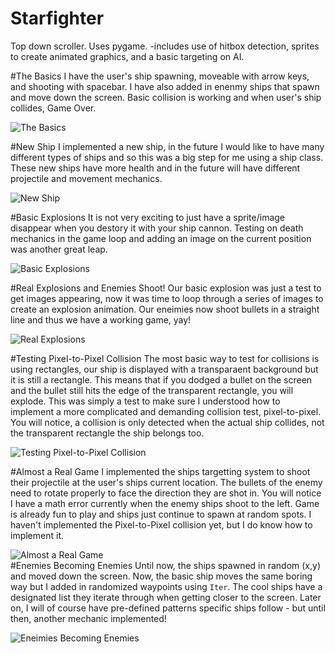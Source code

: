 # Starfighter
Top down scroller.
Uses pygame.
-includes use of hitbox detection, sprites to create animated graphics, and a basic targeting on AI.

#The Basics
I have the user's ship spawning, moveable with arrow keys, and shooting with spacebar. I have also added in enenmy ships that spawn and move down the screen. Basic collision is working and when user's ship collides, Game Over.

![The Basics](https://raw.githubusercontent.com/dadam88/Starfighter/master/Progress_Images/starship_progress_thebasics.gif)

#New Ship
I implemented a new ship, in the future I would like to have many different types of ships and so this was a big step for me using a ship class. These new ships have more health and in the future will have different projectile and movement mechanics.

![New Ship](https://raw.githubusercontent.com/dadam88/Starfighter/master/Progress_Images/starship_progress_newship.gif)

#Basic Explosions
It is not very exciting to just have a sprite/image disappear when you destory it with your ship cannon. Testing on death mechanics in the game loop and adding an image on the current position was another great leap. 

![Basic Explosions](https://raw.githubusercontent.com/dadam88/Starfighter/master/Progress_Images/starship_progress_basicexplosion.gif)

#Real Explosions and Enemies Shoot!
Our basic explosion was just a test to get images appearing, now it was time to loop through a series of images to create an explosion animation. Our eneimies now shoot bullets in a straight line and thus we have a working game, yay!

![Real Explosions](https://raw.githubusercontent.com/dadam88/Starfighter/master/Progress_Images/starship_progress_realexplosions.gif)

#Testing Pixel-to-Pixel Collision
The most basic way to test for collisions is using rectangles, our ship is displayed with a transparaent background but it is still a rectangle. This means that if you dodged a bullet on the screen and the bullet still hits the edge of the transparent rectangle, you will explode. This was simply a test to make sure I understood how to implement a more complicated and demanding collision test, pixel-to-pixel. You will notice, a collision is only detected when the actual ship collides, not the transparent rectangle the ship belongs too.

![Testing Pixel-to-Pixel Collision](https://raw.githubusercontent.com/dadam88/Starfighter/master/Progress_Images/starship_progress_testpixelcolision.gif)

#Almost a Real Game
I implemented the ships targetting system to shoot their projectile at the user's ships current location. The bullets of the enemy need to rotate properly to face the direction they are shot in. You will notice I have a math error currently when the enemy ships shoot to the left. Game is already fun to play and ships just continue to spawn at random spots. I haven't implemented the Pixel-to-Pixel collision yet, but I do know how to implement it. 

![Almost a Real Game](https://raw.githubusercontent.com/dadam88/Starfighter/master/Progress_Images/starship_progress_bulletsflywrongway.gif)
\
#Enemies Becoming Enemies
Until now, the ships spawned in random (x,y) and moved down the screen. Now, the basic ship moves the same boring way but I added in randomized waypoints using `Iter`. The cool ships have a designated list they iterate through when getting closer to the screen. Later on, I will of course have pre-defined patterns specific ships follow - but until then, another mechanic implemented!

![Eneimies Becoming Enemies](https://raw.githubusercontent.com/dadam88/Starfighter/master/Progress_Images/starship_progress_waypoint_movement.gif)


